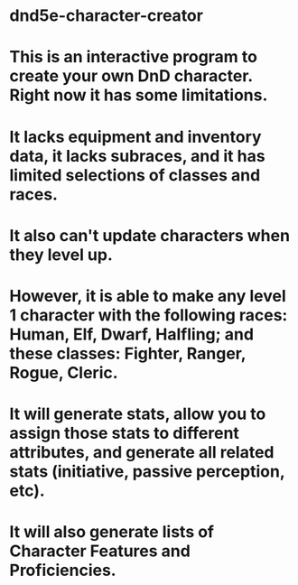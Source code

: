 # dnd5e-character-creator
# This is an interactive program to create your own DnD character. Right now it has some limitations. 
# It lacks equipment and inventory data, it lacks subraces, and it has limited selections of classes and races.
# It also can't update characters when they level up.
# However, it is able to make any level 1 character with the following races: Human, Elf, Dwarf, Halfling; and these classes: Fighter, Ranger, Rogue, Cleric.
# It will generate stats, allow you to assign those stats to different attributes, and generate all related stats (initiative, passive perception, etc).
# It will also generate lists of Character Features and Proficiencies.
